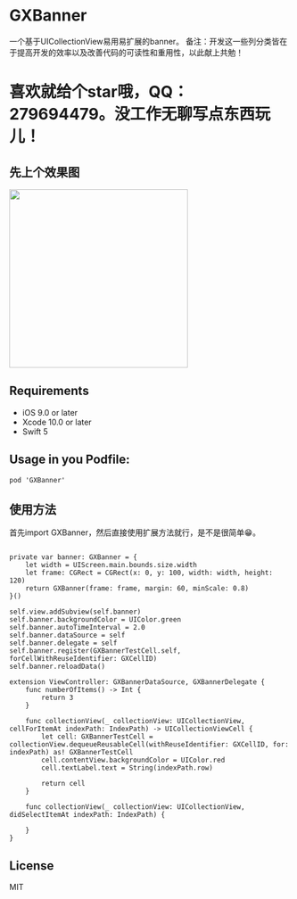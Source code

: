 # GXBanner
一个基于UICollectionView易用易扩展的banner。
备注：开发这一些列分类皆在于提高开发的效率以及改善代码的可读性和重用性，以此献上共勉！

# 喜欢就给个star哦，QQ：279694479。没工作无聊写点东西玩儿！

先上个效果图
--

<img src="https://raw.github.com/gsyhei/GXBanner/blob/master/GXBanner.gif" width="320"><br/>


Requirements
--
- iOS 9.0 or later
- Xcode 10.0 or later
- Swift 5

Usage in you Podfile:
--

```
pod 'GXBanner'
```

使用方法
--
首先import GXBanner，然后直接使用扩展方法就行，是不是很简单😁。

```objc

private var banner: GXBanner = {
    let width = UIScreen.main.bounds.size.width
    let frame: CGRect = CGRect(x: 0, y: 100, width: width, height: 120)
    return GXBanner(frame: frame, margin: 60, minScale: 0.8)
}()

self.view.addSubview(self.banner)
self.banner.backgroundColor = UIColor.green
self.banner.autoTimeInterval = 2.0
self.banner.dataSource = self
self.banner.delegate = self
self.banner.register(GXBannerTestCell.self, forCellWithReuseIdentifier: GXCellID)
self.banner.reloadData()

extension ViewController: GXBannerDataSource, GXBannerDelegate {
    func numberOfItems() -> Int {
        return 3
    }
    
    func collectionView(_ collectionView: UICollectionView, cellForItemAt indexPath: IndexPath) -> UICollectionViewCell {
        let cell: GXBannerTestCell = collectionView.dequeueReusableCell(withReuseIdentifier: GXCellID, for: indexPath) as! GXBannerTestCell
        cell.contentView.backgroundColor = UIColor.red
        cell.textLabel.text = String(indexPath.row)
        
        return cell
    }
    
    func collectionView(_ collectionView: UICollectionView, didSelectItemAt indexPath: IndexPath) {
        
    }
}

```

License
--
MIT
